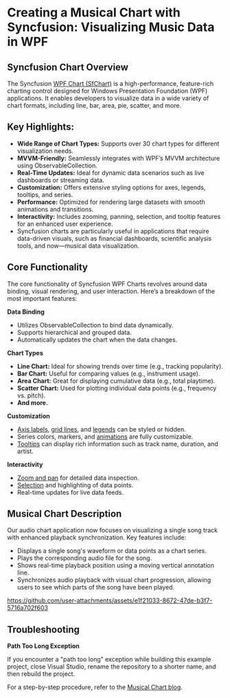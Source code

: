 # Creating a Musical Chart with Syncfusion: Visualizing Music Data in WPF


## Syncfusion Chart Overview

The Syncfusion [WPF Chart (SfChart)](https://help.syncfusion.com/wpf/charts/overview) is a high-performance, feature-rich charting control designed for Windows Presentation Foundation (WPF) applications. It enables developers to visualize data in a wide variety of chart formats, including line, bar, area, pie, scatter, and more.

## Key Highlights:

- **Wide Range of Chart Types:** Supports over 30 chart types for different visualization needs.
- **MVVM-Friendly:** Seamlessly integrates with WPF’s MVVM architecture using ObservableCollection.
- **Real-Time Updates:** Ideal for dynamic data scenarios such as live dashboards or streaming data.
- **Customization:** Offers extensive styling options for axes, legends, tooltips, and series.
- **Performance:** Optimized for rendering large datasets with smooth animations and transitions.
- **Interactivity:** Includes zooming, panning, selection, and tooltip features for an enhanced user experience.
- Syncfusion charts are particularly useful in applications that require data-driven visuals, such as financial dashboards, scientific analysis tools, and now—musical data visualization.

## Core Functionality

The core functionality of Syncfusion WPF Charts revolves around data binding, visual rendering, and user interaction. Here’s a breakdown of the most important features:

**Data Binding**

- Utilizes ObservableCollection<T> to bind data dynamically.
- Supports hierarchical and grouped data.
- Automatically updates the chart when the data changes.

**Chart Types**

- **Line Chart:** Ideal for showing trends over time (e.g., tracking popularity).
- **Bar Chart:** Useful for comparing values (e.g., instrument usage).
- **Area Chart:** Great for displaying cumulative data (e.g., total playtime).
- **Scatter Chart:** Used for plotting individual data points (e.g., frequency vs. pitch).
- **And more.**

**Customization**

- [Axis labels](https://help.syncfusion.com/wpf/charts/axis#axis-labels), [grid lines](https://help.syncfusion.com/wpf/charts/axis#grid-lines), and [legends](https://help.syncfusion.com/wpf/charts/legend) can be styled or hidden.
- Series colors, markers, and [animations](https://help.syncfusion.com/wpf/charts/animation) are fully customizable.
- [Tooltips](https://help.syncfusion.com/wpf/charts/interactive-features/tooltip) can display rich information such as track name, duration, and artist.

**Interactivity**

- [Zoom and pan](https://help.syncfusion.com/wpf/charts/interactive-features/zoompan) for detailed data inspection.
- [Selection](https://help.syncfusion.com/wpf/charts/interactive-features/selection) and highlighting of data points.
- Real-time updates for live data feeds.

## Musical Chart Description

Our audio chart application now focuses on visualizing a single song track with enhanced playback synchronization. Key features include:

-	Displays a single song's waveform or data points as a chart series.
-	Plays the corresponding audio file for the song.
-	Shows real-time playback position using a moving vertical annotation line.
-	Synchronizes audio playback with visual chart progression, allowing users to see which parts of the song have been played.


https://github.com/user-attachments/assets/e1f21033-8672-47de-b3f7-5716a702f603


## Troubleshooting

**Path Too Long Exception**

If you encounter a "path too long" exception while building this example project, close Visual Studio, rename the repository to a shorter name, and then rebuild the project. 

For a step-by-step procedure, refer to the [Musical Chart blog]().



